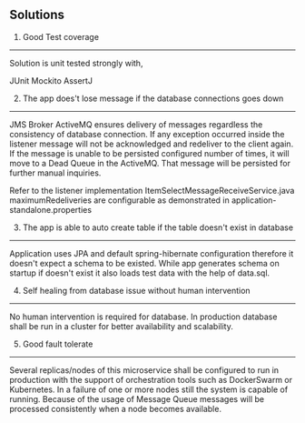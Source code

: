 Solutions
---------
1) Good Test coverage
---------------------
Solution is unit tested strongly with,

JUnit
Mockito
AssertJ

2) The app does't lose message if the database connections goes down
--------------------------------------------------------------------
JMS Broker ActiveMQ ensures delivery of messages regardless the consistency of database connection. If any exception occurred inside the listener message will not be acknowledged and redeliver to the client again. If the message is unable to be persisted configured number of times, it will move to a Dead Queue in the ActiveMQ. That message will be persisted for further manual inquiries.

Refer to the listener implementation ItemSelectMessageReceiveService.java
maximumRedeliveries are configurable as demonstrated in application-standalone.properties

3) The app is able to auto create table if the table doesn't exist in database
------------------------------------------------------------------------------
Application uses JPA and default spring-hibernate configuration therefore it doesn't expect a schema to be existed. While app generates schema on startup if doesn't exist it also loads test data with the help of data.sql.

4) Self healing from database issue without human intervention
--------------------------------------------------------------
No human intervention is required for database. In production database shall be run in a cluster for better availability and scalability.

5) Good fault tolerate
----------------------
Several replicas/nodes of this microservice shall be configured to run in production with the support of orchestration tools such as DockerSwarm or Kubernetes. In a failure of one or more nodes still the system is capable of running. Because of the usage of Message Queue messages will be processed consistently when a node becomes available.
